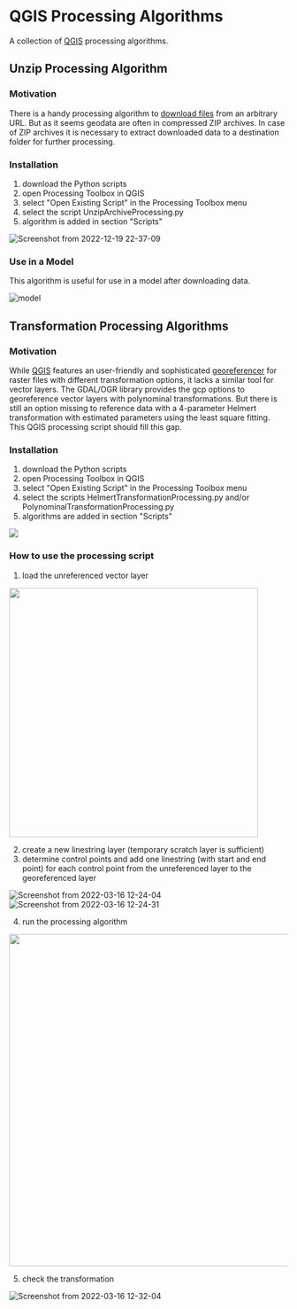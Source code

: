 # QGIS Processing Algorithms

A collection of [QGIS](https://github.com/qgis/QGIS) processing algorithms.

## Unzip Processing Algorithm

### Motivation

There is a handy processing algorithm to [download files](https://docs.qgis.org/testing/en/docs/user_manual/processing_algs/qgis/filetools.html#download-file) from an arbitrary URL. But as it seems geodata are often in compressed ZIP archives. In case of ZIP archives it is necessary to extract downloaded data to a destination folder for further processing.

### Installation

1. download the Python scripts
2. open Processing Toolbox in QGIS
3. select "Open Existing Script" in the Processing Toolbox menu
4. select the script UnzipArchiveProcessing.py
5. algorithm is added in section "Scripts"

![Screenshot from 2022-12-19 22-37-09](https://user-images.githubusercontent.com/980073/208528878-895b6463-af99-427a-b969-97c5de25d89e.png)

### Use in a Model

This algorithm is useful for use in a model after downloading data.

![model](https://user-images.githubusercontent.com/980073/208529120-9adf9aa2-0d84-4a47-a612-41a0d2bff8a0.png)

## Transformation Processing Algorithms

### Motivation

While [QGIS](https://github.com/qgis/QGIS) features an user-friendly and sophisticated [georeferencer](https://docs.qgis.org/testing/en/docs/user_manual/working_with_raster/georeferencer.html) for raster files with different transformation options, it lacks a similar tool for vector layers. The GDAL/OGR library provides the gcp options to georeference vector layers with polynominal transformations.
But there is still an option missing to reference data with a 4-parameter Helmert transformation with estimated parameters using the least square fitting. This QGIS processing script should fill this gap.

### Installation

1. download the Python scripts
2. open Processing Toolbox in QGIS
3. select "Open Existing Script" in the Processing Toolbox menu
4. select the scripts HelmertTransformationProcessing.py and/or PolynominalTransformationProcessing.py
5. algorithms are added in section "Scripts"

<img src="https://user-images.githubusercontent.com/980073/149583386-1d92fc6a-0519-4b1a-b638-56257521124c.png">

### How to use the processing script

1. load the unreferenced vector layer

<img src="https://user-images.githubusercontent.com/980073/158578743-8cf1b89f-7a79-4d59-ba00-49386393adc4.png" width="450">

2. create a new linestring layer (temporary scratch layer is sufficient)
3. determine control points and add one linestring (with start and end point) for each control point from the unreferenced layer to the georeferenced layer

![Screenshot from 2022-03-16 12-24-04](https://user-images.githubusercontent.com/980073/158579553-2e25ff48-9985-4b63-bc06-c5ba18161831.png)
![Screenshot from 2022-03-16 12-24-31](https://user-images.githubusercontent.com/980073/158579562-97a4673d-7730-43b8-bac7-598dc922e7d6.png)

4. run the processing algorithm

<img src="https://user-images.githubusercontent.com/980073/158580617-9343a9f0-bf4e-48f5-87d1-e178e627f0b0.png" width="600">

5. check the transformation

![Screenshot from 2022-03-16 12-32-04](https://user-images.githubusercontent.com/980073/158580843-f9059bff-9949-477e-9e40-cd4fb150fb81.png)
